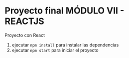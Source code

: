 # Proyecto final MÓDULO VII - REACTJS
Proyecto con React


1. ejecutar `npm install` para instalar las dependencias
2. ejecutar `npm start` para iniciar el proyecto
